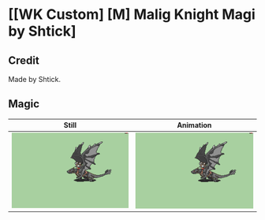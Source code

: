 # [\[WK Custom\] \[M\] Malig Knight Magi by Shtick]

## Credit

Made by Shtick.

## Magic

| Still | Animation |
| :---: | :-------: |
| ![Magic still](./Magic_000.png) | ![Magic animation](./Magic.gif) |
